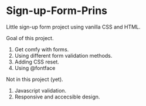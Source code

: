 # Sign-up-Form-Prins
Little sign-up form project using vanilla CSS and HTML.

Goal of this project.

1. Get comfy with forms.
2. Using different form validation methods.
3. Adding CSS reset.
4. Using @fontface

Not in this project (yet).
1. Javascript validation.
2. Responsive and accecsible design.